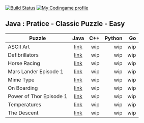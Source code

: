 [![Build Status](https://travis-ci.org/r0perice/codingame.svg?branch=master)](https://travis-ci.org/r0perice/codingame)
[![My Codingame profile](https://img.shields.io/badge/Codingame-profile-blue.svg)](https://www.codingame.com/profile/0efaab4aba049a260e47aea4e8245f473589531)

## Java : Pratice - Classic Puzzle - Easy
| Puzzle | Java | C++ | Python | Go | 
|----------|:-------------:|------:|-----:|-----:|
| ASCII Art | [link](https://github.com/r0perice/codingame/blob/master/java/src/main/java/solutions/practice/classicPuzzles/easy/AsciiArtSolution.java) | wip | wip | wip |
|  Defibrillators |  [link](https://github.com/r0perice/codingame/blob/master/java/src/main/java/solutions/practice/classicPuzzles/easy/DefibrillatorsSolution.java) | wip | wip | wip |
|  	Horse Racing | [link](https://github.com/r0perice/codingame/blob/master/java/src/main/java/solutions/practice/classicPuzzles/easy/HorseRacingSolution.java) | wip | wip | wip |
|  	Mars Lander Episode 1 |  [link](https://github.com/r0perice/codingame/blob/master/java/src/main/java/solutions/practice/classicPuzzles/easy/MarsLanderEp1Solution.java) | wip | wip | wip |
|  	Mime Type | [link](https://github.com/r0perice/codingame/blob/master/java/src/main/java/solutions/practice/classicPuzzles/easy/MimeTypeSolution.java) | wip | wip | wip |
|  	On Boarding |  [link](https://github.com/r0perice/codingame/blob/master/java/src/main/java/solutions/practice/classicPuzzles/easy/OnBoardingSolution.java) | wip | wip | wip |
|  	Power of Thor Episode 1 |  [link](https://github.com/r0perice/codingame/blob/master/java/src/main/java/solutions/practice/classicPuzzles/easy/PowerOfThorEp1Solution.java) | wip | wip | wip |
|  	Temperatures |  [link](https://github.com/r0perice/codingame/blob/master/java/src/main/java/solutions/practice/classicPuzzles/easy/TemperaturesSolution.java) | wip | wip | wip |
|  	The Descent |  [link](https://github.com/r0perice/codingame/blob/master/java/src/main/java/solutions/practice/classicPuzzles/easy/TheDescentSolution.java) | wip | wip | wip |
